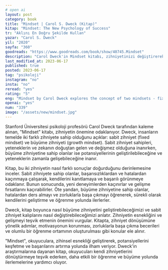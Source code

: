 ```yaml
---
# open ai
layout: post
category: book
title: "Mindset | Carol S. Dweck (Kitap)"
kitap: "Mindset: The New Psychology of Success"
tr: "Aklını En Doğru Şekilde Kullan"
yazar: "Carol S. Dweck"
yil: "2020"
sayfa: "360"
goodreads: "https://www.goodreads.com/book/show/40745.Mindset"
description: "Carol Dweck'in Mindset kitabı, zihniyetinizi değiştirerek başarıyı artırmanın yollarını keşfetmenizi sağlayan bir rehberdir."
last_modified_at: 2023-06-17
published: true
posted: 2023-06-17
tag: "psikoloji" 
instagram: "no"
insta: "no"
reread: "yes"
rating: "5"
eng: "Mindset by Carol Dweck explores the concept of two mindsets - fixed and growth - and their impact on personal development and success. It provides practical strategies to cultivate a growth mindset, embrace challenges, and unlock one's full potential."
openai: "yes"
num: "339"
image: "/assets/new/mindset.jpg"
---
```


Stanford Üniversitesi psikoloji profesörü Carol Dweck tarafından kaleme alınan, "Mindset" kitabı, zihniyetin önemine odaklanıyor. Dweck, insanların temelde iki farklı zihniyete sahip olduğunu açıklar: sabit zihniyet (fixed mindset) ve büyüme zihniyeti (growth mindset). Sabit zihniyet sahipleri, yeteneklerin ve zekanın doğuştan gelen ve değişmez olduğuna inanırken, büyüme zihniyetine sahip olanlar ise potansiyellerinin geliştirilebileceğine ve yeteneklerin zamanla gelişebileceğine inanır.

Kitap, bu iki zihniyetin nasıl farklı sonuçlar doğurduğunu derinlemesine inceler. Sabit zihniyete sahip olanlar, başarısızlıklardan ve hatalardan kaçınmaya çalışarak, kendilerini kanıtlamaya ve başarılı görünmeye odaklanır. Bunun sonucunda, yeni deneyimlerden kaçınırlar ve gelişme fırsatlarını kaçırabilirler. Öte yandan, büyüme zihniyetine sahip olanlar, hatalardan ders almayı ve zorluklarla başa çıkmayı öğrenerek, sürekli olarak kendilerini geliştirme ve öğrenme yolunda ilerlerler.

Dweck, kitap boyunca nasıl büyüme zihniyetini geliştirebileceğimizi ve sabit zihniyet kalıplarını nasıl değiştirebileceğimizi anlatır. Zihniyetin esnekliğini ve gelişmeyi teşvik etmenin önemini vurgular. Kitapta, zihniyet dönüşümüne yönelik adımlar, motivasyonun korunması, zorluklarla başa çıkma becerileri ve olumlu bir öğrenme ortamının oluşturulması gibi konular ele alınır.

"Mindset", okuyuculara, zihinsel esnekliği geliştirerek, potansiyellerini keşfetme ve başarılarını artırma yolunda ilham veriyor. Dweck'in araştırmalarına dayanan kitap, okuyucuları kendi zihniyetlerini dönüştürmeye teşvik ederken, daha etkili bir öğrenme ve büyüme yolunda ilerlemelerine yardımcı oluyor.






